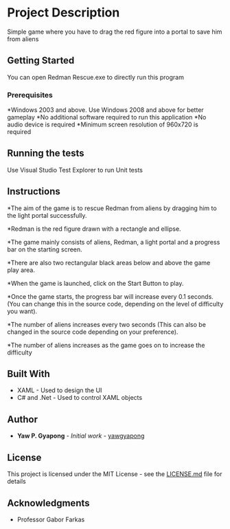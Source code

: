 # Project Description

Simple game where you have to drag the red figure into a portal to save him from aliens

## Getting Started

You can open Redman Rescue.exe to directly run this program

### Prerequisites

*Windows 2003 and above. Use Windows 2008 and above for better gameplay
*No additional software required to run this application
*No audio device is required 
*Minimum screen resolution of 960x720 is required





## Running the tests

Use Visual Studio Test Explorer to run Unit tests


## Instructions

*The aim of the game is to rescue Redman from aliens by dragging him to the light portal successfully.

*Redman is the red figure drawn with a rectangle and ellipse.

*The game mainly consists of aliens, Redman, a light portal and a progress bar on the starting screen.

*There are also two rectangular black areas below and above the game play area.

*When the game is launched, click on the Start Button to play.

*Once the game starts, the progress bar will increase every 0.1 seconds.
(You can change this in the source code, depending on the level of difficulty you want).

*The number of aliens increases every two seconds
(This can also be changed in the source code depending on your preference).

*The number of aliens increases as the game goes on to increase the difficulty


## Built With

* XAML  - Used to design the UI
* C# and .Net - Used to control XAML objects

## Author

* **Yaw P. Gyapong** - *Initial work* - [yawgyapong](https://github.com/yawgyapong)



## License

This project is licensed under the MIT License - see the [LICENSE.md](LICENSE.md) file for details

## Acknowledgments

* Professor Gabor Farkas

